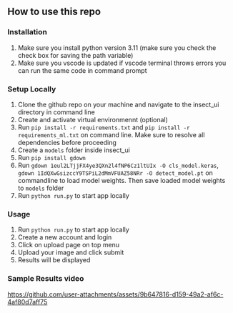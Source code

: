 ## How to use this repo
### Installation
1. Make sure you install python version 3.11 (make sure you check the check box for saving the path variable)
2. Make sure you vscode is updated if vscode terminal throws errors you can run the same code in command prompt

### Setup Locally
1. Clone the github repo on your machine and navigate to the insect_ui directory in command line
2. Create and activate virtual environmennt (optional)
3. Run `pip install -r requirements.txt` and `pip install -r requirements_ml.txt` on command line. Make sure to resolve all dependencies before proceeding
4. Create a `models` folder inside insect_ui
5. Run `pip install gdown`
6. Run `gdown 1eul2LTjjFX4ye3QXn2l4fNP6Cz1ltUIx -O cls_model.keras`,  `gdown 1IdQXwGsizccY9TSPiL2dMmVFUAZ58NRr -O detect_model.pt` on commandline to load model weights. Then save loaded model weights to `models` folder
7. Run `python run.py` to start app locally

### Usage
1. Run `python run.py` to start app locally
2. Create a new account and login
3. Click on upload page on top menu
4. Upload your image and click submit
5. Results will be displayed

### Sample Results video


https://github.com/user-attachments/assets/9b647816-d159-49a2-af6c-4af80d7aff75

